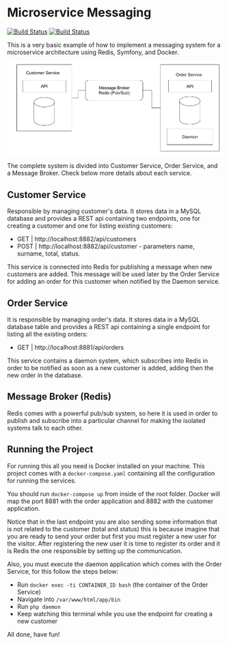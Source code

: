 # Microservice Messaging

[![Build Status](https://travis-ci.org/adrianosferreira/microservice-messaging.svg?branch=master)](https://travis-ci.org/adrianosferreira/microservice-messaging)
[![Build Status](https://codecov.io/gh/adrianosferreira/microservice-messaging/branch/master/graph/badge.svg)](https://codecov.io/gh/adrianosferreira/microservice-messaging)


This is a very basic example of how to implement a messaging system for a microservice architecture using Redis, Symfony, and Docker.

![Microservice Message Broker](draw.png "Microservice Message Broker")

The complete system is divided into Customer Service, Order Service, and a Message Broker. Check below more details about each service. 

## Customer Service

Responsible by managing customer's data. It stores data in a MySQL database and provides a REST api containing two endpoints, one for creating a customer and one for listing existing customers:

- GET | http://localhost:8882/api/customers
- POST | http://localhost:8882/api/customer - parameters name, surname, total, status.

This service is connected into Redis for publishing a message when new customers are added. This message will be used later by the Order Service for adding an order for this customer when notified by the Daemon service.

## Order Service

It is responsible by managing order's data. It stores data in a MySQL database table and provides a REST api containing a single endpoint for listing all the existing orders:

- GET | http://localhost:8881/api/orders

This service contains a daemon system, which subscribes into Redis in order to be notified as soon as a new customer is added, adding then the new order in the database.

## Message Broker (Redis)

Redis comes with a powerful pub/sub system, so here it is used in order to publish and subscribe into a particular channel for making the isolated systems talk to each other.

## Running the Project

For running this all you need is Docker installed on your machine. This project comes with a `docker-compose.yaml` containing all the configuration for running the services.

You should run `docker-compose up` from inside of the root folder. Docker will map the port 8881 with the order application and 8882 with the customer application.

Notice that in the last endpoint you are also sending some information that is not related to the customer (total and status) this is because imagine that you are ready to send your order but first you must register a new user for the visitor. After registering the new user it is time to register its order and it is Redis the one responsible by setting up the communication.

Also, you must execute the daemon application which comes with the Order Service, for this follow the steps below:
- Run `docker exec -ti CONTAINER_ID bash` (the container of the Order Service)
- Navigate into `/var/www/html/app/bin`
- Run `php daemon`
- Keep watching this terminal while you use the endpoint for creating a new customer

All done, have fun!